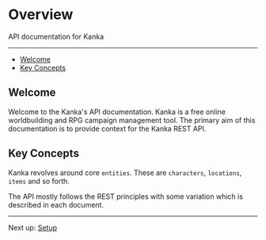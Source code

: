 # Overview

API documentation for Kanka

---

- [Welcome](#welcome)
- [Key Concepts](#key-concepts)

<a name="welcome"></a>
## Welcome

Welcome to the Kanka's API documentation. Kanka is a free online worldbuilding and RPG campaign management tool. The primary aim of this documentation is to provide context for the Kanka REST API.

<a name="key-concepts"></a>
## Key Concepts

Kanka revolves around core `entities`. These are `characters`, `locations`, `items` and so forth.

The API mostly follows the REST principles with some variation which is described in each document.

---
Next up: [Setup](/docs/{{version}}/setup)
